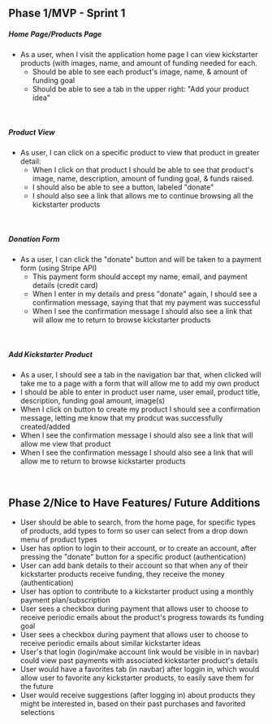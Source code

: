## Phase 1/MVP - Sprint 1

##### Home Page/Products Page  
* As a user, when I visit the application home page I can view kickstarter products (with images, name, and amount of funding needed for each. 
    * Should be able to see each product's image, name, & amount of funding goal
    * Should be able to see a tab in the upper right: "Add your product idea"
<br />

##### Product View
* As user, I can click on a specific product to view that product in greater detail:
    * When I click on that product I should be able to see that product's image, name, description, amount of funding goal, & funds raised.
    * I should also be able to see a button, labeled "donate"
    * I should also see a link that allows me to continue browsing all the kickstarter products
<br />

##### Donation Form
 * As a user, I can click the "donate" button and will be taken to a payment form (using Stripe API) 
    * This payment form should accept my name, email, and payment details (credit card)
    * When I enter in my details and press "donate" again, I should see a confirmation message, saying that that my payment was successful
    * When I see the confirmation message I should also see a link that will allow me to return to browse kickstarter products
<br />

##### Add Kickstarter Product
* As a user, I should see a tab in the navigation bar that, when clicked will take me to a page with a form that will allow me to add my own product
* I should be able to enter in product user name, user email, product title, description, funding goal amount, image(s)
* When I click on button to create my product I should see a confirmation message, letting me know that my prodcut was successfully created/added
* When I see the confirmation message I should also see a link that will allow me view that product 
* When I see the confirmation message I should also see a link that will allow me to return to browse kickstarter products
<br />

## Phase 2/Nice to Have Features/ Future Additions
* User should be able to search, from the home page, for specific types of products, add types to form so user can select from a drop down menu of product types
* User has option to login to their account, or to create an account, after pressing the "donate" button for a specific product (authentication)
* User can add bank details to their account so that when any of their kickstarter products receive funding, they receive the money (authentication)
* User has option to contribute to a kickstarter product using a monthly payment plan/subscription
* User sees a checkbox during payment that allows user to choose to receive periodic emails about the product's progress towards its funding goal
* User sees a checkbox during payment that allows user to choose to receive periodic emails about similar kickstarter ideas
* User's that login (login/make account link would be visible in in navbar) could view past payments with associated kickstarter product's details
* User would have a favorites tab (in navbar) after loggin in, which would allow user to favorite any kickstarter products, to easily save them for the future
* User would receive suggestions (after logging in) about products they might be interested in, based on their past purchases and favorited selections
